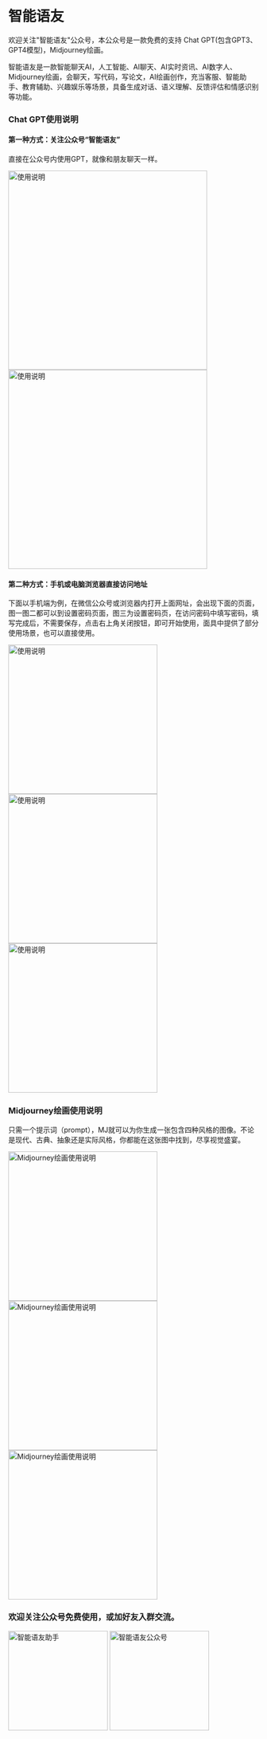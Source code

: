 # 智能语友

欢迎关注"智能语友"公众号，本公众号是一款免费的支持 Chat GPT(包含GPT3、GPT4模型)，Midjourney绘画。

智能语友是一款智能聊天AI，人工智能、AI聊天、AI实时资讯、AI数字人、Midjourney绘画，会聊天，写代码，写论文，AI绘画创作，充当客服、智能助手、教育辅助、兴趣娱乐等场景，具备生成对话、语义理解、反馈评估和情感识别等功能。

### Chat GPT使用说明

#### 第一种方式：关注公众号“智能语友”
直接在公众号内使用GPT，就像和朋友聊天一样。

<img src="https://github.com/ethan668888/znyy/assets/159233497/307deab4-84b2-4f77-ab70-9bb5d6619b2c" alt="使用说明" width="400" hight="500">
<img src="https://github.com/ethan668888/znyy/assets/159233497/47dd69e6-4d0c-42a8-b1a1-0741c8f8a479" alt="使用说明" width="400" hight="500">

#### 第二种方式：手机或电脑浏览器直接访问地址
  下面以手机端为例，在微信公众号或浏览器内打开上面网址，会出现下面的页面，图一图二都可以到设置密码页面，图三为设置密码页，在访问密码中填写密码，填写完成后，不需要保存，点击右上角关闭按钮，即可开始使用，面具中提供了部分使用场景，也可以直接使用。


<img src="https://github.com/ethan668888/znyy/assets/159233497/a99e9025-82bf-4dc1-b52d-5bebbe511d86" alt="使用说明" width="300" hight="500">
<img src="https://github.com/ethan668888/znyy/assets/159233497/ec705727-e3c1-4cf1-adfc-1e0b0270582e" alt="使用说明" width="300" hight="500">
<img src="https://github.com/ethan668888/znyy/assets/159233497/c60e2905-3838-4cea-bd37-19e414ea5eef" alt="使用说明" width="300" hight="500">

### Midjourney绘画使用说明
  只需一个提示词（prompt），MJ就可以为你生成一张包含四种风格的图像。不论是现代、古典、抽象还是实际风格，你都能在这张图中找到，尽享视觉盛宴。


<img src="https://github.com/ethan668888/znyy/assets/159233497/03bd1557-6536-45bd-a518-236573227142" alt="Midjourney绘画使用说明" width="300" hight="200">
<img src="https://github.com/ethan668888/znyy/assets/159233497/b131d9b0-301a-4005-a53b-b029c6826499" alt="Midjourney绘画使用说明" width="300" hight="200">
<img src="https://github.com/ethan668888/znyy/assets/159233497/84546727-1dae-45e7-81d8-5ed300f4fcd5" alt="Midjourney绘画使用说明" width="300" hight="400">



### 欢迎关注公众号免费使用，或加好友入群交流。


<img src="https://github.com/ethan668888/znyy/assets/159233497/60cb1841-54ab-41d7-a172-862d81cb741e" alt="智能语友助手" width="200" hight="200">
<img src="https://github.com/ethan668888/znyy/assets/159233497/e44441c2-cffc-4d07-8c80-97027268a539" alt="智能语友公众号" width="200" hight="200">
